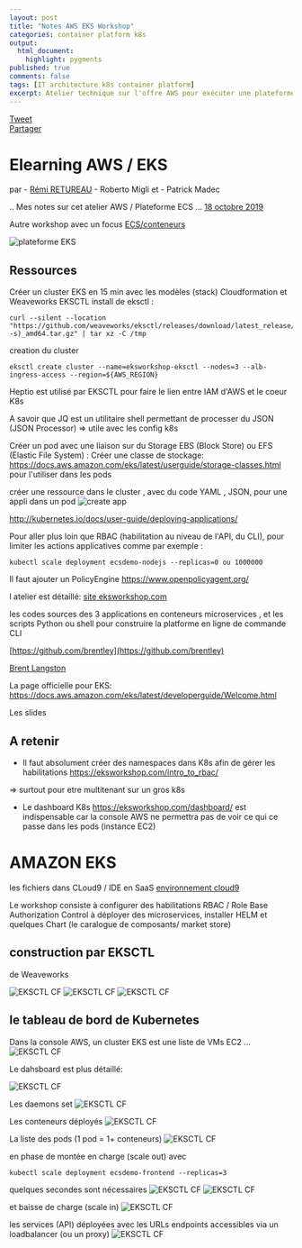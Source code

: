 ```yaml
---
layout: post
title: "Notes AWS EKS Workshop"
categories: container platform k8s
output:
  html_document:
    highlight: pygments
published: true
comments: false
tags: [IT architecture k8s container platform]
excerpt: Atelier technique sur l'offre AWS pour exécuter une plateforme Kubernetes / EKS
---
```

<div class="social-media-list">
<a href="https://twitter.com/share?ref_src=twsrc%5Etfw" class="twitter-share-button" data-show-count="false">Tweet</a>
<script type="IN/Share" data-url="{{ site.url }}{{ page.url }}"></script>
<div class="fb-share-button" data-href="{{ site.url }}{{ page.url }}" data-layout="button" data-size="small"><a target="_blank" href="https://www.facebook.com/sharer/sharer.php?u={{ site.url }}{{ page.url }}" class="fb-xfbml-parse-ignore">Partager</a></div>
</div>

# Elearning AWS / EKS
par - [Rémi RETUREAU](https://www.linkedin.com/in/remiretureau/)
    - Roberto Migli et
    - Patrick Madec


.. Mes notes sur cet atelier AWS / Plateforme ECS ...
[18 octobre 2019](https://www.aws.training/learningobject/ilt?id=37901)

Autre workshop avec un focus [ECS/conteneurs](https://www.aws.training/learningobject/ilt?id=31682)

![plateforme EKS ](/images/20191018-AWSworkshop/architecture_control_and_data_overview-.png)

## Ressources
Créer un cluster EKS en 15 min avec les modèles (stack) Cloudformation et Weaveworks EKSCTL 
install de eksctl :
```
curl --silent --location "https://github.com/weaveworks/eksctl/releases/download/latest_release/eksctl_$(uname -s)_amd64.tar.gz" | tar xz -C /tmp
```
creation du cluster
```
eksctl create cluster --name=eksworkshop-eksctl --nodes=3 --alb-ingress-access --region=${AWS_REGION}
```
Heptio est utilisé par EKSCTL pour faire le lien entre IAM d'AWS et le coeur K8s

A savoir que JQ est un utilitaire shell permettant de processer du JSON (JSON Processor) => utile avec les config k8s

Créer un pod avec une liaison sur du Storage EBS (Block Store) ou EFS (Elastic File System) :
Créer une classe de stockage: https://docs.aws.amazon.com/eks/latest/userguide/storage-classes.html pour l'utiliser dans les pods


créer une ressource dans le cluster , avec du code YAML , JSON,  pour une appli dans un pod
![create app ](/images/20191018-AWSworkshop/dashboardK8s_CreateApp.png)

http://kubernetes.io/docs/user-guide/deploying-applications/


Pour aller plus loin que RBAC (habilitation au niveau de l'API, du CLI), pour limiter les actions applicatives comme par exemple :
```
kubectl scale deployment ecsdemo-nodejs --replicas=0 ou 1000000
```
Il faut ajouter un PolicyEngine  https://www.openpolicyagent.org/

l atelier est détaillé:
[site eksworkshop.com](https://eksworkshop.com/)

les codes sources des 3 applications en conteneurs microservices , et les scripts Python ou shell pour construire la platforme en ligne de commande CLI

[https://github.com/brentley](https://github.com/brentley)

[Brent Langston](https://www.linkedin.com/in/brentley/)


La page officielle pour EKS:
https://docs.aws.amazon.com/eks/latest/developerguide/Welcome.html

Les slides 
<object data="/pdf/20191018_AWS_EKS.pdf" width="850" height="650" type='application/pdf'/>

## A retenir

- Il faut absolument créer des namespaces dans K8s afin de gérer les habilitations
https://eksworkshop.com/intro_to_rbac/

=> surtout pour etre multitenant sur un gros k8s


- Le dashboard K8s https://eksworkshop.com/dashboard/ est indispensable car la console AWS ne permettra pas de voir ce qui ce passe dans les pods (instance EC2)


# AMAZON EKS

les fichiers dans CLoud9 / IDE en SaaS 
[environnement cloud9](https://gcompagnon.github.io/files/Guillaume_EKS.zip)

Le workshop consiste à configurer des habilitations RBAC / Role Base Authorization Control
à déployer des microservices, installer HELM et quelques Chart (le caralogue de composants/ market store)
## construction par EKSCTL 
de Weaveworks

![EKSCTL CF ](/images/20191018-AWSworkshop/CloudFormation_EKSCTL1.png)
![EKSCTL CF ](/images/20191018-AWSworkshop/CloudFormation_EKSCTL2.png)
![EKSCTL CF ](/images/20191018-AWSworkshop/CloudFormation_EKSCTL3.png)

## le tableau de bord de Kubernetes

Dans la console AWS, un cluster EKS est une liste de VMs EC2 ...
![EKSCTL CF ](/images/20191018-AWSworkshop/InstancesEC2_EKSCTL.png)

Le dahsboard est plus détaillé:

![EKSCTL CF ](/images/20191018-AWSworkshop/dashboardK8s.png)

Les daemons set 
![EKSCTL CF ](/images/20191018-AWSworkshop/dashboardK8s_daemonSets.png)

Les conteneurs déployés 
![EKSCTL CF ](/images/20191018-AWSworkshop/dashboardK8s_deployment_allnamespaces.png)

La liste des pods (1 pod = 1+ conteneurs)
![EKSCTL CF ](/images/20191018-AWSworkshop/dashboardK8s_pods_allnamespaces.png)

en phase de montée en charge (scale out) avec 
```
kubectl scale deployment ecsdemo-frontend --replicas=3 
```
quelques secondes sont nécessaires
![EKSCTL CF ](/images/20191018-AWSworkshop/dashboardK8s_nodes_before_scaleOut.png)
![EKSCTL CF ](/images/20191018-AWSworkshop/dashboardK8s_pending.png)

et baisse de charge (scale in)
![EKSCTL CF ](/images/20191018-AWSworkshop/dashboardK8s_nodes_after_scaleOut.png)

les services (API) déployées avec les URLs endpoints accessibles via un loadbalancer (ou un proxy)
![EKSCTL CF ](/images/20191018-AWSworkshop/dashboardK8s_services.png)
